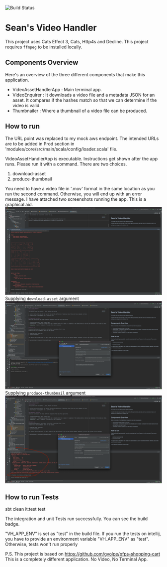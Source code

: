 ![Build Status](https://codebuild.eu-west-1.amazonaws.com/badges?uuid=eyJlbmNyeXB0ZWREYXRhIjoiRXZQd0xpZGFkUk9kOG40M0EwRmEwNFV3cVhsT3pBUzY1bk0yczZlMjZpOFFVKy9jWm5lUENreFNwbXNyM2VKZlp3emVDZHM1RmlOdEtSb0NNekpkRHRRPSIsIml2UGFyYW1ldGVyU3BlYyI6IjdibFpPWmRLR0lsK0wzT3UiLCJtYXRlcmlhbFNldFNlcmlhbCI6MX0%3D&branch=master)

Sean's Video Handler
=============
This project uses Cats Effect 3, Cats, Http4s and Decline. This project requires `ffmpeg` to be installed locally.

## Components Overview
Here's an overview of the three different components that make this application.

- VideoAssetHandlerApp : Main terminal app.
- VideoEnquirer : It downloads a video file and a metadata JSON for an asset. It compares if the hashes match so that we can determine if the video is valid.
- Thumbnailer : Where a thumbnail of a video file can be produced.

## How to run
The URL point was replaced to my mock aws endpoint. The intended URLs are to be added in Prod section in 'modules/core/src/main/scala/config/loader.scala' file.

VideoAssetHandlerApp is executable. Instructions get shown after the app runs. 
Please run it with a command. There are two choices.

1. download-asset <asset-id>
2. produce-thumbnail

You need to have a video file in '.mov' format in the same location as you run the second command. Otherwise, you will end up with an error message.
I have attached two screenshots running the app. This is a graphical aid.
![alt text](app_execution_main_banner_without_command_argument.png)
Supplying `download-asset` argument
![alt text](app_execution_example1.png)
Supplying `produce-thumbnail` argument
![alt text](app_execution_example2.png)

## How to run Tests
sbt clean it:test test

The integration and unit Tests run successfully. You can see the build badge.

"VH_APP_ENV" is set as "test" in the build file.
If you run the tests on intellij, you have to provide an environment variable "VH_APP_ENV" as "test".
Otherwise, tests won't run properly


P.S. This project is based on https://github.com/gvolpe/pfps-shopping-cart
This is a completely different application. No Video, No Terminal App.